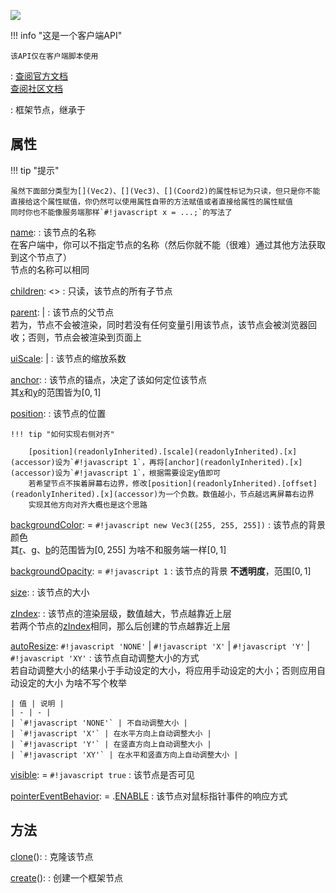 <a href="https://github.com/qndm"><img src="https://img.shields.io/badge/%E8%B4%A1%E7%8C%AE%E8%80%85-qndm-blue"></img></a>

!!! info "这是一个客户端API"

    该API仅在客户端脚本使用

:   [查阅官方文档](https://box3.yuque.com/staff-khn556/wupvz3/wi6zoza288yza5x6)  
    [查阅社区文档](https://www.yuque.com/box3lab/api/qyt6rmeqtd2y9xtm)

:   框架节点，继承于[](UiRenderable)

## 属性
!!! tip "提示"

    虽然下面部分类型为[](Vec2)、[](Vec3)、[](Coord2)的属性标记为只读，但只是你不能直接给这个属性赋值，你仍然可以使用属性自带的方法赋值或者直接给属性的属性赋值  
    同时你也不能像服务端那样`#!javascript x = ...;`的写法了

[name](inherited): [](string)
:   该节点的名称  
    在客户端中，你可以不指定节点的名称（然后你就不能（很难）通过其他方法获取到这个节点了）  
    节点的名称可以相同

[children](readonlyInherited): [](ReadonlyArray)<[](UiNode)>
:   只读，该节点的所有子节点

[parent](inherited): [](UiNode) | [](undefined)
:   该节点的父节点  
    若为[](undefined)，节点不会被渲染，同时若没有任何变量引用该节点，该节点会被浏览器回收；否则，节点会被渲染到页面上

[uiScale](inherited): [](UiScale) | [](undefined)
:   该节点的缩放系数

[anchor](readonlyInherited): [](Vec2)
:   该节点的锚点，决定了该如何定位该节点  
    其[x](accessor)和[y](accessor)的范围皆为$[0, 1]$

[position](readonlyInherited): [](Coord2)
:   该节点的位置

    !!! tip "如何实现右侧对齐"

        [position](readonlyInherited).[scale](readonlyInherited).[x](accessor)设为`#!javascript 1`，再将[anchor](readonlyInherited).[x](accessor)设为`#!javascript 1`，根据需要设定y值即可  
        若希望节点不挨着屏幕右边界，修改[position](readonlyInherited).[offset](readonlyInherited).[x](accessor)为一个负数。数值越小，节点越远离屏幕右边界  
        实现其他方向对齐大概也是这个思路

[backgroundColor](readonlyInherited): [](Vec3) = `#!javascript new Vec3([255, 255, 255])`
:   该节点的背景颜色  
    其[r](accessor)、[g](accessor)、[b](accessor)的范围皆为$[0, 255]$
    <span class="hidden">为啥不和服务端一样$[0, 1]$</span>

[backgroundOpacity](inherited): [](number) = `#!javascript 1`
:   该节点的背景 **不透明度**，范围$[0, 1]$

[size](readonlyInherited): [](Coord2)
:   该节点的大小

[zIndex](inherited): [](number)
:   该节点的渲染层级，数值越大，节点越靠近上层  
    若两个节点的[zIndex](property)相同，那么后创建的节点越靠近上层

[autoResize](inherited): `#!javascript 'NONE'` | `#!javascript 'X'` | `#!javascript 'Y'` | `#!javascript 'XY'`
:   该节点自动调整大小的方式  
    若自动调整大小的结果小于手动设定的大小，将应用手动设定的大小；否则应用自动设定的大小
    <span class="hidden">为啥不写个枚举</span>

    | 值 | 说明 |
    | - | - |
    | `#!javascript 'NONE'` | 不自动调整大小 |
    | `#!javascript 'X'` | 在水平方向上自动调整大小 |
    | `#!javascript 'Y'` | 在竖直方向上自动调整大小 |
    | `#!javascript 'XY'` | 在水平和竖直方向上自动调整大小 |

[visible](inherited): [](boolean) = `#!javascript true`
:   该节点是否可见

[pointerEventBehavior](inherited): [](PointerEventBehavior) = [](PointerEventBehavior).[ENABLE](enumMember)
:   该节点对鼠标指针事件的响应方式

## 方法
[clone](inheritedMethod)(): [](void)
:   克隆该节点

[create](staticMethod)(): [](UiBox)
:   创建一个框架节点